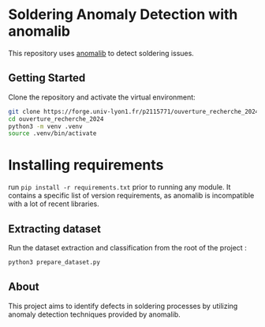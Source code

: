 # Soldering Anomaly Detection with anomalib

This repository uses [anomalib](https://github.com/openvinotoolkit/anomalib) to detect soldering issues.

## Getting Started

Clone the repository and activate the virtual environment:

```bash
git clone https://forge.univ-lyon1.fr/p2115771/ouverture_recherche_2024.git
cd ouverture_recherche_2024
python3 -m venv .venv
source .venv/bin/activate
```
# Installing requirements

run ```pip install -r requirements.txt``` prior to running any module. It contains a specific list of version requirements, as anomalib is incompatible with a lot of recent libraries.


## Extracting dataset

Run the dataset extraction and classification from the root of the project :

```bash
python3 prepare_dataset.py
```

## About

This project aims to identify defects in soldering processes by utilizing anomaly detection techniques provided by anomalib.
